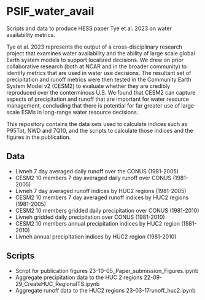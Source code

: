 # PSIF_water_avail
Scripts and data to produce HESS paper Tye et al. 2023 on water availability metrics.

Tye et al. 2023 represents the output of a cross-disciplinary research project that examines water availability and the ability of large scale global Earth system models to support localized decisions. We drew on prior collaborative research (both at NCAR and in the broader community) to identify metrics that are used in water use decisions. The resultant set of precipitation and runoff metrics were then tested in the Community Earth System Model v2 (CESM2) to evaluate whether they are credibly reproduced over the conterminous U.S. We found that CESM2 can capture aspects of precipitation and runoff that are important for water resource management, concluding that there is potential for far greater use of large scale ESMs in long-range water resource decisions.

This repository contains the data sets used to calculate indices such as P95Tot, NWD and 7Q10, and the scripts to calculate those indices and the figures in the publication.

## Data
* Livneh 7 day averaged daily runoff over the CONUS  (1981-2005)  
* CESM2 10 members 7 day averaged daily runoff over CONUS (1981-2005)  
* Livneh 7 day averaged runoff indices by HUC2 regions (1981-2005)  
* CESM2 10 members  7 day averaged runoff indices by HUC2 regions (1981-2005)  
* CESM2 10 members gridded daily precipitation over CONUS (1981-2010)  
* Livneh gridded daily precipitation over CONUS (1981-2010)
* CESM2 10 members annual precipitation indices by HUC2 region (1981-2010)
* Livneh annual precipitation indices by HUC2 region (1981-2010)

## Scripts  
* Script for publication figures 23-10-05_Paper_submission_Figures.ipynb
* Aggregate precipitation data to the HUC 2 regions 22-09-29_CreateHUC_RegionalTS.ipynb
* Aggregate runoff data to the HUC2 regions 23-03-17runoff_huc2.ipynb
